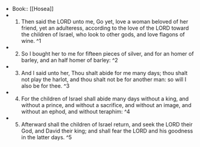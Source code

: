 - Book:: [[Hosea]]
- 1. Then said the LORD unto me, Go yet, love a woman beloved of her friend, yet an adulteress, according to the love of the LORD toward the children of Israel, who look to other gods, and love flagons of wine. ^1
- 2. So I bought her to me for fifteen pieces of silver, and for an homer of barley, and an half homer of barley: ^2
- 3. And I said unto her, Thou shalt abide for me many days; thou shalt not play the harlot, and thou shalt not be for another man: so will I also be for thee. ^3
- 4. For the children of Israel shall abide many days without a king, and without a prince, and without a sacrifice, and without an image, and without an ephod, and without teraphim: ^4
- 5. Afterward shall the children of Israel return, and seek the LORD their God, and David their king; and shall fear the LORD and his goodness in the latter days. ^5
